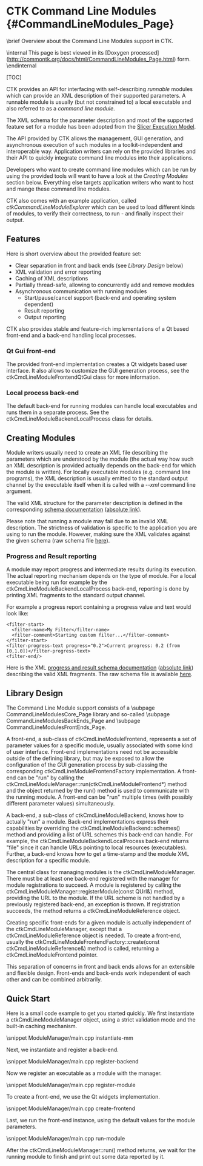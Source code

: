 CTK Command Line Modules   {#CommandLineModules_Page}
========================

\brief Overview about the Command Line Modules support in CTK.

\internal This page is best viewed in its [Doxygen processed]
(http://commontk.org/docs/html/CommandLineModules_Page.html) form. \endinternal

[TOC]

CTK provides an API for interfacing with self-describing *runnable* modules which can provide an
XML description of their supported parameters. A runnable module is
usually (but not constrained to) a local executable and also referred to as a *command line module*.

The XML schema for the parameter description and most of the supported feature set for a module
has been adopted from the [Slicer Execution Model](http://www.slicer.org/slicerWiki/index.php/Slicer3:Execution_Model_Documentation).

The API provided by CTK allows the management, GUI generation, and asynchronous execution
of such modules in a toolkit-independent and interoperable way. Application writers can rely on the
provided libraries and their API to quickly integrate command line modules into their applications.

Developers who want to create command line modules which can be run by using the provided tools will
want to have a look at the *Creating Modules* section below. Everything else targets application writers
who want to host and mange these command line modules.

CTK also comes with an example application, called *ctkCommandLineModuleExplorer* which can be used
to load different kinds of modules, to verify their correctness, to run - and finally inspect their output.


Features
--------

Here is short overview about the provided feature set:

- Clear separation in front and back ends (see *Library Design* below)
- XML validation and error reporting
- Caching of XML descriptions
- Partially thread-safe, allowing to concurrently add and remove modules
- Asynchronous communication with running modules
  + Start/pause/cancel support (back-end and operating system dependent)
  + Result reporting
  + Output reporting

CTK also provides stable and feature-rich implementations of a Qt based front-end and a back-end handling local processes.

### Qt Gui front-end

The provided front-end implementation creates a Qt widgets based user interface. It also allows to customize the
GUI generation process, see the ctkCmdLineModuleFrontendQtGui class for more information.

### Local process back-end

The default back-end for running modules can handle local executables and runs them in a separate process. See
the ctkCmdLineModuleBackendLocalProcess class for details.


Creating Modules
----------------

Module writers usually need to create an XML file describing the parameters which are understood by the module (the actual
way how such an XML description is provided actually depends on the back-end for which the module is written). For locally
executable modules (e.g. command line programs), the XML description is usually emitted to the standard output channel by
the executable itself when it is called with a *--xml* command line argument.

The valid XML structure for the parameter description is defined in the corresponding [schema documentation](ctkCmdLineModule.xsd)
([absolute link](http://commontk.org/docs/html/ctkCmdLineModule.xsd)).

Please note that running a module may fail due to an invalid XML description. The strictness of validation is specific to the
application you are using to run the module. However, making sure the XML validates against the given schema (raw schema file
[here](https://raw.github.com/commontk/CTK/master/Libs/CommandLineModules/Core/Resources/ctkCmdLineModule.xsd)).

### Progress and Result reporting

A module may report progress and intermediate results during its execution. The actual reporting mechanism depends on the type
of module. For a local executable being run for example by the ctkCmdLineModuleBackendLocalProcess back-end, reporting is done
by printing XML fragments to the standard output channel.

For example a progress report containing a progress value and text would look like:

    <filter-start>
      <filter-name>My Filter</filter-name>
      <filter-comment>Starting custom filter...</filter-comment>
    </filter-start>
    <filter-progress-text progress="0.2">Current progress: 0.2 (from [0,1.0])</filter-progress-text>
    <filter-end/>

Here is the XML [progress and result schema documentation](ctkCmdLineModuleProcess.xsd)
([absolute link](http://commontk.org/docs/html/ctkCmdLineModuleProcess.xsd)) describing the valid XML fragments. The raw
schema file is available [here](https://raw.github.com/commontk/CTK/master/Libs/CommandLineModules/Backend/LocalProcess/Resources/ctkCmdLineModuleProcess.xsd).


Library Design
--------------

The Command Line Module support consists of a \subpage CommandLineModulesCore_Page library and so-called
\subpage CommandLineModulesBackEnds_Page and \subpage CommandLineModulesFrontEnds_Page.

A front-end, a sub-class of ctkCmdLineModuleFrontend, represents a set of parameter values for a specific
module, usually associated with some kind of user interface. Front-end implementations need not be accessible outside
of the defining library, but may be exposed to allow the configuration of the GUI generation process by
sub-classing the corresponding ctkCmdLineModuleFrontendFactory implementation. A front-end can be "run" by
calling the ctkCmdLineModuleManager::run(ctkCmdLineModuleFrontend*) method and the object returned by the run()
method is used to communicate with the running module. A front-end can be "run" multiple times (with possibly different
parameter values) simultaneously.

A back-end, a sub-class of ctkCmdLineModuleBackend, knows how to actually "run" a module. Back-end implementations
express their capabilities by overriding the ctkCmdLineModuleBackend::schemes() method and providing a list of URL
schemes this back-end can handle. For example, the ctkCmdLineModuleBackendLocalProcess back-end returns "file" since
it can handle URLs pointing to local resources (executables). Further, a back-end knows how to get a time-stamp and
the module XML description for a specific module.

The central class for managing modules is the ctkCmdLineModuleManager. There must be at least one back-end registered
with the manager for module registrations to succeed. A module is registered by calling the
ctkCmdLineModuleManager::registerModule(const QUrl&) method, providing the URL to the module. If the URL scheme is not handled
by a previously registered back-end, an exception is thrown. If registration succeeds, the method returns a
ctkCmdLineModuleReference object.

Creating specific front-ends for a given module is actually independent of the ctkCmdLineModuleManager, except that a
ctkCmdLineModuleReference object is needed. To create a front-end, usually the
ctkCmdLineModuleFrontendFactory::create(const ctkCmdLineModuleReference&) method is called, returning a
ctkCmdLineModuleFrontend pointer.

This separation of concerns in front and back ends allows for an extensible and flexible design. Front-ends and back-ends
work independent of each other and can be combined arbitrarily.


Quick Start
-----------

Here is a small code example to get you started quickly. We first instantiate a ctkCmdLineModuleManager object, using
a strict validation mode and the built-in caching mechanism.

\snippet ModuleManager/main.cpp instantiate-mm

Next, we instantiate and register a back-end.

\snippet ModuleManager/main.cpp register-backend

Now we register an executable as a module with the manager.

\snippet ModuleManager/main.cpp register-module

To create a front-end, we use the Qt widgets implementation.

\snippet ModuleManager/main.cpp create-frontend

Last, we run the front-end instance, using the default values for the module parameters.

\snippet ModuleManager/main.cpp run-module

After the ctkCmdLineModuleManager::run() method returns, we wait for the running module to finish and print out
some data reported by it.

